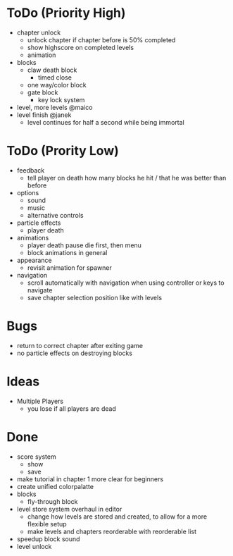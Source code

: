 

# ToDo (Priority High)

- chapter unlock
	- unlock chapter if chapter before is 50% completed
	- show highscore on completed levels
	- animation
- blocks
	- claw death block
		- timed close
	- one way/color block
	- gate block
		- key lock system
- level, more levels @maico
- level finish @janek
	- level continues for half a second while being immortal

# ToDo (Prority Low)

- feedback
	- tell player on death how many blocks he hit / that he was better than before
- options
	- sound
	- music
    - alternative controls
- particle effects
	- player death
- animations
	- player death pause
	  die first, then menu
    - block animations in general
- appearance
    - revisit animation for spawner
- navigation
	- scroll automatically with navigation when using controller or keys to navigate
	- save chapter selection position like with levels
	
# Bugs
 - return to correct chapter after exiting game
 - no particle effects on destroying blocks

# Ideas
- Multiple Players
	- you lose if all players are dead

# Done

- score system
    - show
    - save
- make tutorial in chapter 1 more clear for beginners
- create unified colorpalatte
- blocks
	- fly-through block
- level store system overhaul in editor
    - change how levels are stored and created, to allow for a more flexible setup
	- make levels and chapters reorderable with reorderable list
- speedup block sound
- level unlock
